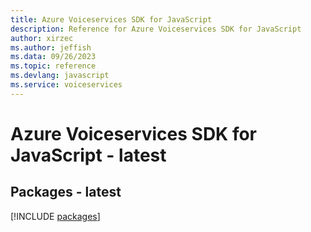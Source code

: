 ```yaml
---
title: Azure Voiceservices SDK for JavaScript
description: Reference for Azure Voiceservices SDK for JavaScript
author: xirzec
ms.author: jeffish
ms.data: 09/26/2023
ms.topic: reference
ms.devlang: javascript
ms.service: voiceservices
---
```

# Azure Voiceservices SDK for JavaScript - latest
## Packages - latest
[!INCLUDE [packages](voiceservices-index.md)]